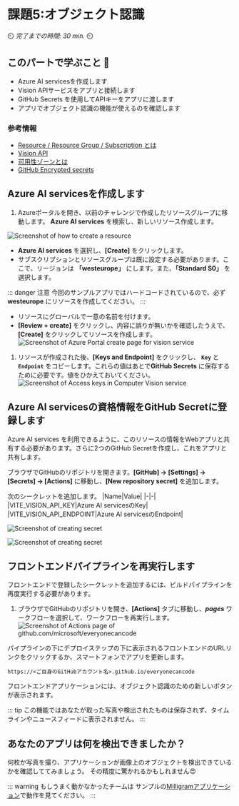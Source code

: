 # 課題5:オブジェクト認識

⏲️ _完了までの時間: 30 min._ ⏲️

## このパートで学ぶこと 🎯

- Azure AI servicesを作成します
- Vision APIサービスをアプリと接続します
- GitHub Secrets を使用してAPIキーをアプリに渡します
- アプリでオブジェクト認識の機能が使えるのを確認します

### 参考情報

- [ Resource / Resource Group / Subscription とは](https://docs.microsoft.com/azure/cloud-adoption-framework/govern/resource-consistency/resource-access-management)
- [Vision API](https://azure.microsoft.com/en-us/products/cognitive-services/vision-services/)
- [可用性ゾーンとは](https://docs.microsoft.com/azure/availability-zones/az-overview)
- [GitHub Encrypted secrets](https://docs.GitHub.com/en/actions/reference/encrypted-secrets)


## Azure AI servicesを作成します
1. Azureポータルを開き、以前のチャレンジで作成したリソースグループに移動します。 **Azure AI services** を検索し、新しいリソース作成します。
  
  ![Screenshot of how to create a resource](./images/createresource1.png)

   -  **Azure AI services** を選択し、**[Create]** をクリックします。
   - サブスクリプションとリソースグループは既に設定する必要があります。ここで、リージョンは **「westeurope」** にします。また、**「Standard S0」** を選択します。
  
  ::: danger 注意
  今回のサンプルアプリではハードコードされているので、必ず **westeurope** にリソースを作成してください。
  :::

- リソースにグローバルで一意の名前を付けます。
- **[Review + create]** をクリックし、内容に誤りが無いかを確認したうえで、**[Create]** をクリックしてリソースを作成します。
  ![Screenshot of Azure Portal create page for vision service](./images/createvisionresource.png)

1. リソースが作成された後、**[Keys and Endpoint]** をクリックし、  **`Key`** と **`Endpoint`** をコピーします。これらの値はあとで**GitHub Secrets** に保存するために必要です。値をひかえておいてください。
   ![Screenshot of Access keys in Computer Vision service](./images/copykeys.png)


## Azure AI servicesの資格情報をGitHub Secretに登録します

Azure AI services を利用できるように、このリソースの情報をWebアプリと共有する必要があります。さらに2つのGitHub Secretを作成し、これをアプリと共有します。

ブラウザでGitHubのリポジトリを開きます。**[GitHub] -> [Settings] -> [Secrets] -> [Actions]** に移動し、**[New repository secret]** を追加します。

  次のシークレットを追加します。
  |Name|Value|
  |-|-|
  |VITE_VISION_API_KEY|Azure AI servicesのKey|
  |VITE_VISION_API_ENDPOINT|Azure AI servicesのEndpoint|


![Screenshot of creating secret](./images/action_custom_vision_secret.png)

![Screenshot of creating secret](./images/vision-api-endpoint-secret.png)


## フロントエンドパイプラインを再実行します

フロントエンドで登録したシークレットを追加するには、ビルドパイプラインを再度実行する必要があります。

 1. ブラウザでGitHubのリポジトリを開き、**[Actions]** タブに移動し、**_pages_** ワークフローを選択して、ワークフローを再実行します。
  ![Screenshot of Actions page of github.com/microsoft/everyonecancode](./images/run-workflow.png)

パイプラインの下にデプロイステップの下に表示されるフロントエンドのURLリンクをクリックするか、スマートフォンでアプリを更新します。

`https://<ご自身のGitHubアカウント名>.github.io/everyonecancode`

フロントエンドアプリケーションには、オブジェクト認識のための新しいボタンが表示されます。

::: tip
この機能ではあなたが取った写真や検出されたものは保存されず、タイムラインやニュースフィードに表示されません。
:::

## あなたのアプリは何を検出できましたか？

何枚か写真を撮り、アプリケーションが画像上のオブジェクトを検出できているかを確認しててみましょう。
その精度に驚かれるかもしれません:heart_eyes:

::: warning
もしうまく動かなかったチームは サンプルの[Milligramアプリケーション](https://codeunicornmartha.github.io/FemaleAIAppInnovationEcosystem/#/?stack-key=a78e2b9a)で動作を見てください。
:::

